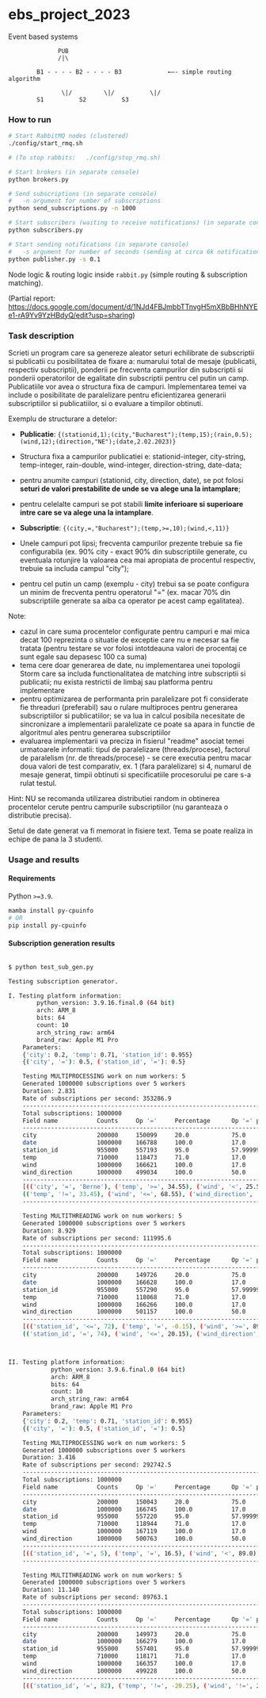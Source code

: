 # ebs_project_2023
Event based systems

```
			  PUB
			  /|\

		B1 - - - - B2 - - - - B3             ←—- simple routing algorithm

               \|/         \|/          \|/    
		S1          S2          S3
```


### How to run

```bash
# Start RabbitMQ nodes (clustered)
./config/start_rmq.sh

# (To stop rabbits:   ./config/stop_rmq.sh)

# Start brokers (in separate console)
python brokers.py

# Send subscriptions (in separate console)
#   -n argument for number of subscriptions
python send_subscriptions.py -n 1000

# Start subscribers (waiting to receive notifications) (in separate console)
python subscribers.py

# Start sending notifications (in separate console)
#   -s argument for number of seconds (sending at circa 6k notifications per second)
python publisher.py -s 0.1


```

Node logic & routing logic inside `rabbit.py` (simple routing & subscription matching).


(Partial report: https://docs.google.com/document/d/1NJd4FBJmbbTTnvgH5mXBbBHhNYEe1-rA9Yv9YzHBdyQ/edit?usp=sharing)


### Task description

Scrieti un program care sa genereze aleator seturi echilibrate de subscriptii si publicatii cu posibilitatea de fixare a: numarului total de mesaje (publicatii, respectiv subscriptii), ponderii pe frecventa campurilor din subscriptii si ponderii operatorilor de egalitate din subscriptii pentru cel putin un camp. Publicatiile vor avea o structura fixa de campuri. Implementarea temei va include o posibilitate de paralelizare pentru eficientizarea generarii subscriptiilor si publicatiilor, si o evaluare a timpilor obtinuti.

Exemplu de structurare a detelor:
- **Publicatie**: `{(stationid,1);(city,"Bucharest");(temp,15);(rain,0.5);(wind,12);(direction,"NE");(date,2.02.2023)}`
- Structura fixa a campurilor publicatiei e: stationid-integer, city-string, temp-integer, rain-double, wind-integer, direction-string, date-data;
- pentru anumite campuri (stationid, city, direction, date), se pot folosi **seturi de valori prestabilite de unde se va alege una la intamplare**;
- pentru celelalte campuri se pot stabili **limite inferioare si superioare intre care se va alege una la intamplare**.

- **Subscriptie**: `{(city,=,"Bucharest");(temp,>=,10);(wind,<,11)}`
- Unele campuri pot lipsi; frecventa campurilor prezente trebuie sa fie configurabila (ex. 90% city - exact 90% din subscriptiile generate, cu eventuala rotunjire la valoarea cea mai apropiata de procentul respectiv, trebuie sa includa campul "city");
- pentru cel putin un camp (exemplu - city) trebui sa se poate configura un minim de frecventa pentru operatorul "=" (ex. macar 70% din subscriptiile generate sa aiba ca operator pe acest camp egalitatea).

Note:
- cazul in care suma procentelor configurate pentru campuri e mai mica decat 100 reprezinta o situatie de exceptie care nu e necesar sa fie tratata (pentru testare se vor folosi intotdeauna valori de procentaj ce sunt egale sau depasesc 100 ca suma)
- tema cere doar generarea de date, nu implementarea unei topologii Storm care sa includa functionalitatea de matching intre subscriptii si publicatii; nu exista restrictii de limbaj sau platforma pentru implementare
- pentru optimizarea de performanta prin paralelizare pot fi considerate fie threaduri (preferabil) sau o rulare multiproces pentru generarea subscriptiilor si publicatiilor; se va lua in calcul posibila necesitate de sincronizare a implementarii paralelizate ce poate sa apara in functie de algoritmul ales pentru generarea subscriptiilor
- evaluarea implementarii va preciza in fisierul "readme" asociat temei urmatoarele informatii: tipul de paralelizare (threads/procese), factorul de paralelism (nr. de threads/procese) - se cere executia pentru macar doua valori de test comparativ, ex. 1 (fara paralelizare) si 4, numarul de mesaje generat, timpii obtinuti si specificatiile procesorului pe care s-a rulat testul.

Hint: NU se recomanda utilizarea distributiei random in obtinerea procentelor cerute pentru campurile subscriptiilor (nu garanteaza o distributie precisa).

Setul de date generat va fi memorat in fisiere text. Tema se poate realiza in echipe de pana la 3 studenti. 


### Usage and results


#### Requirements

Python `>=3.9`.

```bash
mamba install py-cpuinfo
# OR
pip install py-cpuinfo
```

#### Subscription generation results

```bash

$ python test_sub_gen.py
```

```bash
Testing subscription generator.

I. Testing platform information:
		python_version: 3.9.16.final.0 (64 bit)
		arch: ARM_8
		bits: 64
		count: 10
		arch_string_raw: arm64
		brand_raw: Apple M1 Pro
	Parameters:
	{'city': 0.2, 'temp': 0.71, 'station_id': 0.955}
	{('city', '='): 0.5, ('station_id', '='): 0.5}

	Testing MULTIPROCESSING work on num workers: 5
	Generated 1000000 subscriptions over 5 workers
	Duration: 2.831
	Rate of subscriptions per second: 353286.9
	----------------------------------------------------------------------------------------------------
	Total subscriptions: 1000000
	Field name           Counts     Op '='     Percentage      Op '=' percentage
	----------------------------------------------------------------------------------------------------
	city                 200000     150099     20.0            75.0      
	date                 1000000    166788     100.0           17.0      
	station_id           955000     557193     95.0            57.99999999999999
	temp                 710000     118473     71.0            17.0      
	wind                 1000000    166621     100.0           17.0      
	wind_direction       1000000    499034     100.0           50.0      
	----------------------------------------------------------------------------------------------------
	[(('city', '=', 'Berne'), ('temp', '>=', 34.55), ('wind', '<', 25.5), ('wind_direction', '=', 'V'), ('date', '!=', datetime.datetime(2020, 1, 7, 11, 54, 54))),
	(('temp', '!=', 33.45), ('wind', '<=', 68.55), ('wind_direction', '=', 'SE'), ('date', '<=', datetime.datetime(2022, 12, 11, 22, 59, 40)))]
	----------------------------------------------------------------------------------------------------

	Testing MULTITHREADING work on num workers: 5
	Generated 1000000 subscriptions over 5 workers
	Duration: 8.929
	Rate of subscriptions per second: 111995.6
	----------------------------------------------------------------------------------------------------
	Total subscriptions: 1000000
	Field name           Counts     Op '='     Percentage      Op '=' percentage
	----------------------------------------------------------------------------------------------------
	city                 200000     149726     20.0            75.0      
	date                 1000000    166628     100.0           17.0      
	station_id           955000     557290     95.0            57.99999999999999
	temp                 710000     118068     71.0            17.0      
	wind                 1000000    166266     100.0           17.0      
	wind_direction       1000000    501157     100.0           50.0      
	----------------------------------------------------------------------------------------------------
	[(('station_id', '<=', 72), ('temp', '=', -0.15), ('wind', '>=', 89.2), ('wind_direction', '=', 'E'), ('date', '>=', datetime.datetime(2022, 3, 21, 5, 14, 35))),
	(('station_id', '=', 74), ('wind', '<=', 20.15), ('wind_direction', '=', 'SV'), ('date', '=', datetime.datetime(2020, 10, 2, 7, 29, 58)))]



II. Testing platform information:
			python_version: 3.9.6.final.0 (64 bit)
			arch: ARM_8
			bits: 64
			count: 10
			arch_string_raw: arm64
			brand_raw: Apple M1 Pro
	Parameters:
	{'city': 0.2, 'temp': 0.71, 'station_id': 0.955}
	{('city', '='): 0.5, ('station_id', '='): 0.5}

	Testing MULTIPROCESSING work on num workers: 5
	Generated 1000000 subscriptions over 5 workers
	Duration: 3.416
	Rate of subscriptions per second: 292742.5
	----------------------------------------------------------------------------------------------------
	Total subscriptions: 1000000
	Field name           Counts     Op '='     Percentage      Op '=' percentage
	----------------------------------------------------------------------------------------------------
	city                 200000     150043     20.0            75.0      
	date                 1000000    166745     100.0           17.0      
	station_id           955000     557220     95.0            57.99999999999999
	temp                 710000     118944     71.0            17.0      
	wind                 1000000    167119     100.0           17.0      
	wind_direction       1000000    500763     100.0           50.0      
	----------------------------------------------------------------------------------------------------
	[(('station_id', '=', 5), ('temp', '=', 16.5), ('wind', '<', 89.0), ('wind_direction', '!=', 'E'), ('date', '<=', datetime.datetime(2023, 3, 17, 8, 53, 30))), (('station_id', '!=', 22), ('wind', '>=', 27.15), ('wind_direction', '=', 'E'), ('date', '>=', datetime.datetime(2022, 11, 13, 7, 36, 43)))]
	----------------------------------------------------------------------------------------------------

	Testing MULTITHREADING work on num workers: 5
	Generated 1000000 subscriptions over 5 workers
	Duration: 11.140
	Rate of subscriptions per second: 89763.1
	----------------------------------------------------------------------------------------------------
	Total subscriptions: 1000000
	Field name           Counts     Op '='     Percentage      Op '=' percentage
	----------------------------------------------------------------------------------------------------
	city                 200000     149973     20.0            75.0      
	date                 1000000    166279     100.0           17.0      
	station_id           955000     557401     95.0            57.99999999999999
	temp                 710000     118171     71.0            17.0      
	wind                 1000000    166357     100.0           17.0      
	wind_direction       1000000    499228     100.0           50.0      
	----------------------------------------------------------------------------------------------------
	[(('station_id', '=', 82), ('temp', '!=', -20.25), ('wind', '!=', 23.05), ('wind_direction', '=', 'SV'), ('date', '>=', datetime.datetime(2022, 3, 15, 14, 24, 55))), (('station_id', '=', 21), ('temp', '<', 26.75), ('wind', '=', 93.05), ('wind_direction', '=', 'S'), ('date', '<', datetime.datetime(2022, 7, 9, 11, 7, 57)))]
```
